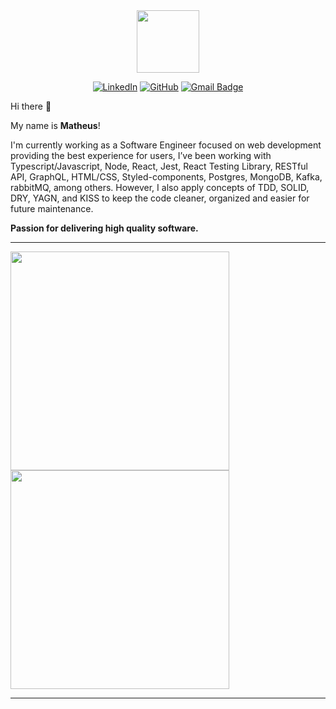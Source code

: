 <section name="social-networks">

  <div id="header" align="center">
    <img src="https://media.giphy.com/media/M9gbBd9nbDrOTu1Mqx/giphy.gif" width="100"/>
  </div>
</section>

<section name="social-networks">
  <div align="center">

  [![LinkedIn](https://img.shields.io/badge/LinkedIn-blue?style=flat-square&logo=linkedin)](https://www.linkedin.com/in/matheusalxds/)
  [![GitHub](https://img.shields.io/badge/GitHub-black?style=flat-square&logo=github)](https://www.github.com/matheusalxds/)
  [![Gmail Badge](https://img.shields.io/badge/Gmail-c14438?style=flat-square&logo=Gmail&logoColor=white&link=mailto:matheus.alxds@gmail.com)](mailto:matheus.alxds@gmail.com)

  </div>

</section>

<section name="me">
  <p>Hi there 👋</p>
  <p>My name is <b>Matheus</b>!</p>
  <p> I'm currently working as a Software Engineer focused on web development providing the best experience for users, I’ve been working with Typescript/Javascript, Node, React, Jest, React Testing Library, RESTful API, GraphQL, HTML/CSS, Styled-components, Postgres, MongoDB, Kafka, rabbitMQ, among others. However, I also apply concepts of TDD, SOLID, DRY, YAGN, and KISS to keep the code cleaner, organized and easier for future maintenance.
  </p>
  <p><b>Passion for delivering high quality software.</b></p>  

</section>


___
<div>

  <img src="https://github-readme-stats.vercel.app/api/top-langs/?username=matheusalxds&layout=compact&theme=algolia&show_icons=true&hide=c,c%2B%2B,php,less,scss" width="350" />
  <img src="https://github-readme-stats.vercel.app/api?username=matheusalxds&count_private=true&show_icons=true&theme=algolia" width="350"  />

</div>

___

<div>
<!--   <p> <img src="https://komarev.com/ghpvc/?username=matheusalxds&label=Profile%20views&color=0e75b6&style=flat" alt="matheusalxds" align="right" /> </p> -->
</div>
